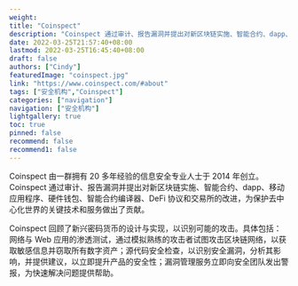 ```yaml
---
weight: 
title: "Coinspect"
description: "Coinspect 通过审计、报告漏洞并提出对新区块链实施、智能合约、dapp、移动应用程序、硬件钱包、智能合约编译器、DeFi 协议和交易所的改进，为保护去中心化世界的关键技术和服务做出了贡献。"
date: 2022-03-25T21:57:40+08:00
lastmod: 2022-03-25T16:45:40+08:00
draft: false
authors: ["Cindy"]
featuredImage: "coinspect.jpg"
link: "https://www.coinspect.com/#about"
tags: ["安全机构","Coinspect"]
categories: ["navigation"]
navigation: ["安全机构"]
lightgallery: true
toc: true
pinned: false
recommend: false
recommend1: false
---
```


Coinspect 由一群拥有 20 多年经验的信息安全专业人士于 2014 年创立。 Coinspect 通过审计、报告漏洞并提出对新区块链实施、智能合约、dapp、移动应用程序、硬件钱包、智能合约编译器、DeFi 协议和交易所的改进，为保护去中心化世界的关键技术和服务做出了贡献。

Coinspect 回顾了新兴密码货币的设计与实现，以识别可能的攻击。具体包括：网络与 Web 应用的渗透测试，通过模拟熟练的攻击者试图攻击区块链网络，以获取敏感信息并窃取所有数字资产；源代码安全检查，以识别安全漏洞，分析其影响，并提供建议，以立即提升产品的安全性；漏洞管理服务立即向安全团队发出警报，为快速解决问题提供帮助。

